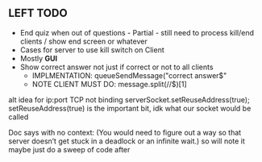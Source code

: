 LEFT TODO
--------------

- End quiz when out of questions - Partial - still need to process kill/end clients / show end screen or whatever
- Cases for server to use kill switch on Client
- Mostly **GUI**
- Show correct answer not just if correct or not to all clients
  - IMPLMENTATION: queueSendMessage("correct answer$<id>"
  - NOTE CLIENT MUST DO: message.split(//$)[1]

alt idea for ip:port TCP not binding
serverSocket.setReuseAddress(true);
setReuseAddress(true) is the important bit, idk what our socket would be called



Doc says with no context:
(You would need to figure out a way so that server doesn’t get stuck in a deadlock or an infinite wait.)
so will note it maybe just do a sweep of code after
